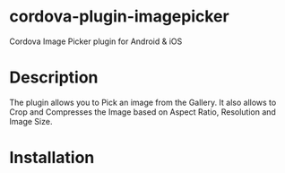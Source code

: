 # cordova-plugin-imagepicker
Cordova Image Picker plugin for Android & iOS

# Description

The plugin allows you to Pick an image from the Gallery. It also allows to Crop and Compresses the Image based on Aspect Ratio, Resolution and Image Size.

# Installation

